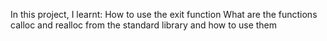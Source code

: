 In this project, I learnt:
How to use the exit function
What are the functions calloc and realloc from the standard library and how to use them
